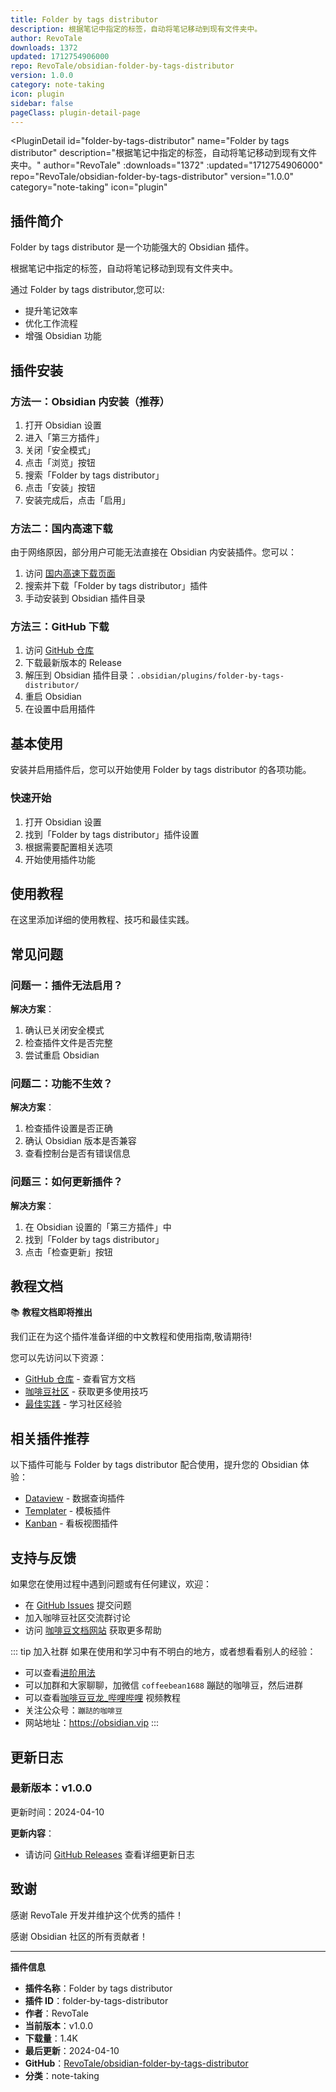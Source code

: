 ```yaml
---
title: Folder by tags distributor
description: 根据笔记中指定的标签，自动将笔记移动到现有文件夹中。
author: RevoTale
downloads: 1372
updated: 1712754906000
repo: RevoTale/obsidian-folder-by-tags-distributor
version: 1.0.0
category: note-taking
icon: plugin
sidebar: false
pageClass: plugin-detail-page
---
```


<PluginDetail
  id="folder-by-tags-distributor"
  name="Folder by tags distributor"
  description="根据笔记中指定的标签，自动将笔记移动到现有文件夹中。"
  author="RevoTale"
  :downloads="1372"
  :updated="1712754906000"
  repo="RevoTale/obsidian-folder-by-tags-distributor"
  version="1.0.0"
  category="note-taking"
  icon="plugin"
>

<!-- AUTO_GENERATED_START -->
## 插件简介

Folder by tags distributor 是一个功能强大的 Obsidian 插件。

根据笔记中指定的标签，自动将笔记移动到现有文件夹中。

通过 Folder by tags distributor,您可以:

- 提升笔记效率
- 优化工作流程
- 增强 Obsidian 功能

<!-- AUTO_GENERATED_END -->

<!-- AUTO_GENERATED_START -->
## 插件安装

### 方法一：Obsidian 内安装（推荐）

1. 打开 Obsidian 设置
2. 进入「第三方插件」
3. 关闭「安全模式」
4. 点击「浏览」按钮
5. 搜索「Folder by tags distributor」
6. 点击「安装」按钮
7. 安装完成后，点击「启用」

### 方法二：国内高速下载

由于网络原因，部分用户可能无法直接在 Obsidian 内安装插件。您可以：

1. 访问 [国内高速下载页面](/zh/documentation/obsidian-plugins-download.html)
2. 搜索并下载「Folder by tags distributor」插件
3. 手动安装到 Obsidian 插件目录

### 方法三：GitHub 下载

1. 访问 [GitHub 仓库](https://github.com/RevoTale/obsidian-folder-by-tags-distributor)
2. 下载最新版本的 Release
3. 解压到 Obsidian 插件目录：`.obsidian/plugins/folder-by-tags-distributor/`
4. 重启 Obsidian
5. 在设置中启用插件

## 基本使用

安装并启用插件后，您可以开始使用 Folder by tags distributor 的各项功能。

### 快速开始

1. 打开 Obsidian 设置
2. 找到「Folder by tags distributor」插件设置
3. 根据需要配置相关选项
4. 开始使用插件功能

<!-- AUTO_GENERATED_END -->

<!-- CUSTOM_CONTENT_START:tutorial -->
## 使用教程

在这里添加详细的使用教程、技巧和最佳实践。

<!-- CUSTOM_CONTENT_END:tutorial -->

<!-- SHARED_CONTENT_START -->
## 常见问题

### 问题一：插件无法启用？

**解决方案**：
1. 确认已关闭安全模式
2. 检查插件文件是否完整
3. 尝试重启 Obsidian

### 问题二：功能不生效？

**解决方案**：
1. 检查插件设置是否正确
2. 确认 Obsidian 版本是否兼容
3. 查看控制台是否有错误信息

### 问题三：如何更新插件？

**解决方案**：
1. 在 Obsidian 设置的「第三方插件」中
2. 找到「Folder by tags distributor」
3. 点击「检查更新」按钮

## 教程文档

📚 **教程文档即将推出**

我们正在为这个插件准备详细的中文教程和使用指南,敬请期待!

您可以先访问以下资源：
- [GitHub 仓库](https://github.com/RevoTale/obsidian-folder-by-tags-distributor) - 查看官方文档
- [咖啡豆社区](/zh/bases/) - 获取更多使用技巧
- [最佳实践](/zh/best-practices/) - 学习社区经验

## 相关插件推荐

以下插件可能与 Folder by tags distributor 配合使用，提升您的 Obsidian 体验：

- [Dataview](/zh/plugins/dataview.html) - 数据查询插件
- [Templater](/zh/plugins/templater-obsidian.html) - 模板插件
- [Kanban](/zh/plugins/obsidian-kanban.html) - 看板视图插件

## 支持与反馈

如果您在使用过程中遇到问题或有任何建议，欢迎：

- 在 [GitHub Issues](https://github.com/RevoTale/obsidian-folder-by-tags-distributor/issues) 提交问题
- 加入咖啡豆社区交流群讨论
- 访问 [咖啡豆文档网站](https://obsidian.vip) 获取更多帮助

::: tip 加入社群
如果在使用和学习中有不明白的地方，或者想看看别人的经验：
- 可以查看[进阶用法](/zh/advanced)
- 可以加群和大家聊聊，加微信 `coffeebean1688` 蹦跶的咖啡豆，然后进群
- 可以查看[咖啡豆豆龙_哔哩哔哩](https://space.bilibili.com/618777356) 视频教程
- 关注公众号：`蹦跶的咖啡豆`
- 网站地址：https://obsidian.vip
:::
<!-- SHARED_CONTENT_END -->

<!-- AUTO_GENERATED_START -->
## 更新日志

### 最新版本：v1.0.0

更新时间：2024-04-10

**更新内容**：
- 请访问 [GitHub Releases](https://github.com/RevoTale/obsidian-folder-by-tags-distributor/releases) 查看详细更新日志

## 致谢

感谢 RevoTale 开发并维护这个优秀的插件！

感谢 Obsidian 社区的所有贡献者！

---

**插件信息**
- **插件名称**：Folder by tags distributor
- **插件 ID**：folder-by-tags-distributor
- **作者**：RevoTale
- **当前版本**：v1.0.0
- **下载量**：1.4K
- **最后更新**：2024-04-10
- **GitHub**：[RevoTale/obsidian-folder-by-tags-distributor](https://github.com/RevoTale/obsidian-folder-by-tags-distributor)
- **分类**：note-taking
<!-- AUTO_GENERATED_END -->

</PluginDetail>

